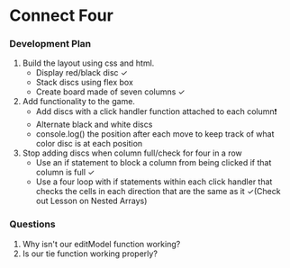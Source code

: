# Connect Four

### Development Plan
1. Build the layout using css and html.
    * Display red/black disc ✓
    * Stack discs using flex box 
    * Create board made of seven columns ✓
2. Add functionality to the game.
    * Add discs with a click handler function attached to each column❗️
    * Alternate black and white discs 
    * console.log() the position after each move to keep track of what color disc is at each position
3. Stop adding discs when column full/check for four in a row
    * Use an if statement to block a column from being clicked if that column is full ✓
    * Use a four loop with if statements within each click handler that checks the cells in each direction that are the same as it ✓(Check out Lesson on Nested Arrays)

### Questions
1. Why isn't our editModel function working?
2. Is our tie function working properly?
